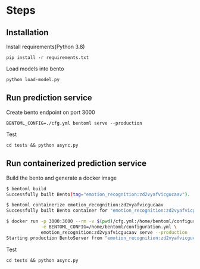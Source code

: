# Steps
## Installation
Install requirements(Python 3.8)

    pip install -r requirements.txt

Load models into bento

    python load-model.py
## Run prediction service

Create bento endpoint on port 3000

    BENTOML_CONFIG=./cfg.yml bentoml serve --production
Test 

    cd tests && python async.py

## Run containerized prediction service
Build the bento and generate a docker image 

```bash
$ bentoml build
Successfully built Bento(tag="emotion_recognition:zd2vyafvicgucaav").

$ bentoml containerize emotion_recognition:zd2vyafvicgucaav
Successfully built Bento container for "emotion_recognition:zd2vyafvicgucaav" with tag(s) "emotion_recognition:zd2vyafvicgucaav"

$ docker run -p 3000:3000 --rm -v $(pwd)/cfg.yml:/home/bentoml/configuration.yml \
             -e BENTOML_CONFIG=/home/bentoml/configuration.yml \
             emotion_recognition:zd2vyafvicgucaav serve --production
Starting production BentoServer from "emotion_recognition:zd2vyafvicgucaav" running on http://0.0.0.0:3000
```
Test 

    cd tests && python async.py